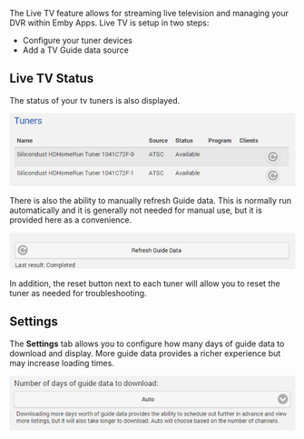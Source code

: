 The Live TV feature allows for streaming live television and managing your DVR within Emby Apps. Live TV is setup in two steps:

* Configure your tuner devices
* Add a TV Guide data source

## Live TV Status

The status of your tv tuners is also displayed.

![](images/server/livetv3.png)

There is also the ability to manually refresh Guide data. This is normally run automatically and it is generally not needed for manual use, but it is provided here as a convenience.

![](images/server/livetv2.png)

In addition, the reset button next to each tuner will allow you to reset the tuner as needed for troubleshooting.

## Settings

The **Settings** tab allows you to configure how many days of guide data to download and display. More guide data provides a richer experience but may increase loading times.

![](images/server/livetv4.png)